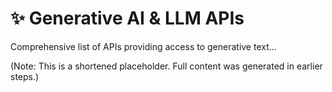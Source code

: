 # ✨ Generative AI & LLM APIs

Comprehensive list of APIs providing access to generative text...

(Note: This is a shortened placeholder. Full content was generated in earlier steps.)